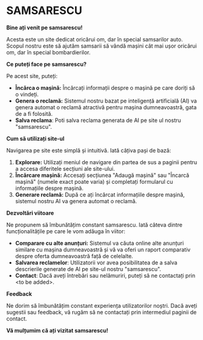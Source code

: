 # SAMSARESCU

**Bine ați venit pe samsarescu!**

Acesta este un site dedicat oricărui om, dar în special samsarilor auto. Scopul nostru este să ajutăm samsarii să vândă mașini cât mai ușor oricărui om, dar în special bombardierilor.

**Ce puteți face pe samsarescu?**

Pe acest site, puteți:

*   **Încărca o mașină:**  Încărcați informații despre o mașină pe care doriți să o vindeți.
*   **Genera o reclamă:** Sistemul nostru bazat pe inteligență artificială (AI) va genera automat o reclamă atractivă pentru mașina dumneavoastră, gata de a fi folosită.
* **Salva reclama**: Poti salva reclama generata de AI pe site ul nostru "samsarescu".

**Cum să utilizați site-ul**

Navigarea pe site este simplă și intuitivă. Iată câțiva pași de bază:

1.  **Explorare:** Utilizați meniul de navigare din partea de sus a paginii pentru a accesa diferitele secțiuni ale site-ului.
2.  **Încărcare mașină:** Accesați secțiunea "Adaugă mașină" sau "Încarcă mașină" (numele exact poate varia) și completați formularul cu informațiile despre mașină.
3.  **Generare reclamă:** După ce ați încărcat informațiile despre mașină, sistemul nostru AI va genera automat o reclamă.


**Dezvoltări viitoare**

Ne propunem să îmbunătățim constant samsarescu. Iată câteva dintre funcționalitățile pe care le vom adăuga în viitor:

*   **Comparare cu alte anunțuri:** Sistemul va căuta online alte anunțuri similare cu mașina dumneavoastră și vă va oferi un raport comparativ despre oferta dumneavoastră față de celelalte.
* **Salvarea reclamelor**: Utilizatorii vor avea posibilitatea de a salva descrierile generate de AI pe site-ul nostru "samsarescu".
*  **Contact**: Dacă aveți întrebări sau nelămuriri, puteți să ne contactați prin <to be added\>.


**Feedback**

Ne dorim să îmbunătățim constant experiența utilizatorilor noștri. Dacă aveți sugestii sau feedback, vă rugăm să ne contactați prin intermediul paginii de contact.

**Vă mulțumim că ați vizitat samsarescu!**
